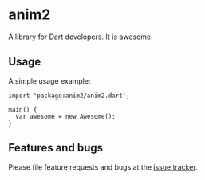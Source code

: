 # anim2

A library for Dart developers. It is awesome.

## Usage

A simple usage example:

    import 'package:anim2/anim2.dart';

    main() {
      var awesome = new Awesome();
    }

## Features and bugs

Please file feature requests and bugs at the [issue tracker][tracker].

[tracker]: http://example.com/issues/replaceme
